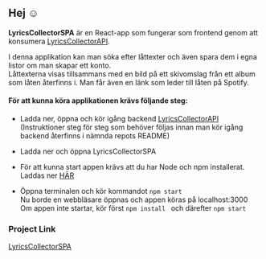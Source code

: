 ## Hej :relaxed: 

**LyricsCollectorSPA** är en React-app som fungerar som frontend genom att konsumera [LyricsCollectorAPI](https://github.com/MariaNordin/LyricsCollectorAPI).

I denna applikation kan man söka efter låttexter och även spara dem i egna listor om man skapar ett konto.  
Låttexterna visas tillsammans med en bild på ett skivomslag från ett album som låten återfinns i. Man får även en länk som leder till låten på Spotify.

#### För att kunna köra applikationen krävs följande steg:
- Ladda ner, öppna och kör igång backend [LyricsCollectorAPI](https://github.com/MariaNordin/LyricsCollectorAPI)  
(Instruktioner steg för steg som behöver följas innan man kör igång backend återfinns i nämnda repots README)  
  
 - Ladda ner och öppna LyricsCollectorSPA  
 - För att kunna start appen krävs att du har Node och npm installerat. Laddas ner [HÄR](https://nodejs.org/en/)
- Öppna terminalen och kör kommandot ``` npm start ```  
Nu borde en webbläsare öppnas och appen köras på localhost:3000  
Om appen inte startar, kör först ```npm install ``` och därefter ```npm start```

### Project Link
[LyricsCollectorSPA](https://github.com/MariaNordin/NewLyricsCollectorSPA)
